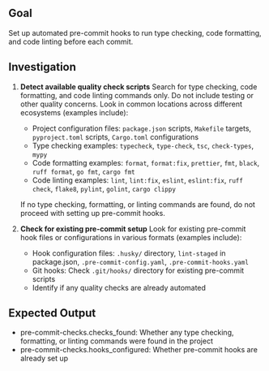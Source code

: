 ## Goal
Set up automated pre-commit hooks to run type checking, code formatting, and code linting before each commit.

## Investigation
1. **Detect available quality check scripts**
   Search for type checking, code formatting, and code linting commands only. Do not include testing or other quality concerns. Look in common locations across different ecosystems (examples include):
   - Project configuration files: `package.json` scripts, `Makefile` targets, `pyproject.toml` scripts, `Cargo.toml` configurations
   - Type checking examples: `typecheck`, `type-check`, `tsc`, `check-types`, `mypy`
   - Code formatting examples: `format`, `format:fix`, `prettier`, `fmt`, `black`, `ruff format`, `go fmt`, `cargo fmt`
   - Code linting examples: `lint`, `lint:fix`, `eslint`, `eslint:fix`, `ruff check`, `flake8`, `pylint`, `golint`, `cargo clippy`
   
   If no type checking, formatting, or linting commands are found, do not proceed with setting up pre-commit hooks.

2. **Check for existing pre-commit setup**
   Look for existing pre-commit hook files or configurations in various formats (examples include):
   - Hook configuration files: `.husky/` directory, `lint-staged` in package.json, `.pre-commit-config.yaml`, `.pre-commit-hooks.yaml`
   - Git hooks: Check `.git/hooks/` directory for existing pre-commit scripts
   - Identify if any quality checks are already automated

## Expected Output
- pre-commit-checks.checks_found: Whether any type checking, formatting, or linting commands were found in the project
- pre-commit-checks.hooks_configured: Whether pre-commit hooks are already set up